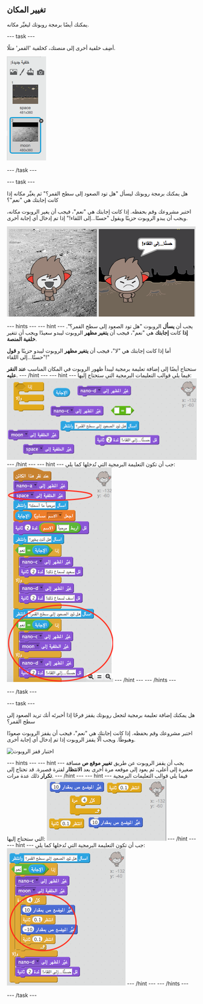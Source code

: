 ## تغيير المكان

يمكنك أيضًا برمجة روبوتك ليغيِّر مكانه.

\--- task \---

أضِف خلفية أخرى إلى منصتك، كخلفية 'القمر' مثلًا.

![إضافة خلفية "القمر"](images/chatbot-moon.png)

\--- /task \---

\--- task \---

هل يمكنك برمجة روبوتك ليسأل "هل تود الصعود إلى سطح القمر؟" ثم يغيِّر مكانه إذا كانت إجابتك هي "نعم"؟

اختبر مشروعك وقم بحفظه. إذا كانت إجابتك هي "نعم"، فيجب أن يغير الروبوت مكانه، ويجب أن يبدو الروبوت حزينًا ويقول "حسنًا...إلى اللقاء!" إذا تم إدخال أي إجابة أخرى.

![اختبار تغير الخلفية](images/chatbot-backdrop-test.png)

\--- hints \--- \--- hint \--- يجب أن **يسأل** الروبوت "هل تود الصعود إلى سطح القمر؟". **إذا** كانت **إجابتك** هي "نعم"، فيجب أن **يتغير مظهر** الروبوت ليبدو سعيدًا ويجب أن تتغير **خلفية المنصة**.

أما إذا كانت إجابتك هي "لا"، فيجب أن **يتغير مظهر** الروبوت ليبدو حزينًا و **قول** "حسنًا...إلى اللقاء!"

ستحتاج أيضًا إلى إضافة تعليمة برمجية ليبدأ ظهور الروبوت في المكان المناسب **عند النقر عليه**. \--- /hint \--- \--- hint \--- فيما يلي قوالب التعليمات البرمجية التي ستحتاج إليها: ![Blocks for changing the backdrop](images/chatbot-backdrop-blocks.png) \--- /hint \--- \--- hint \--- جب أن تكون التعليمة البرمجية التي تُدخلها كما يلي: ![Code for changing the backdrop](images/chatbot-backdrop-code.png) \--- /hint \--- \--- /hints \---

\--- /task \---

\--- task \---

هل يمكنك إضافة تعليمة برمجية لتجعل روبوتك يقفز فرحًا إذا أخبرتَه أنك تريد الصعود إلى سطح القمر؟

اختبر مشروعك وقم بحفظه. إذا كانت إجابتك هي "نعم"، فيجب أن يقفز الروبوت صعودًا وهبوطًا. ويجب ألّا يقفز الروبوت إذا تم إدخال أي إجابة أخرى.

![اختبار قفز الروبوت](images/chatbot-jump-test.png)

\--- hints \--- \--- hint \--- يجب أن يقفز الروبوت عن طريق **تغيير** **موقع ص** مسافة صغيرة إلى أعلى، ثم يعود إلى موقعه مرة أخرى بعد **الانتظار** لفترة قصيرة. قد تحتاج إلى **تكرار** ذلك عدة مرات. \--- /hint \--- \--- hint \--- فيما يلي قوالب التعليمات البرمجية التي ستحتاج إليها: ![Blocks for a jumping ChatBot](images/chatbot-jump-blocks.png) \--- /hint \--- \--- hint \--- جب أن تكون التعليمة البرمجية التي تُدخلها كما يلي: ![Code for a jumping ChatBot](images/chatbot-jump-code.png) \--- /hint \--- \--- /hints \---

\--- /task \---